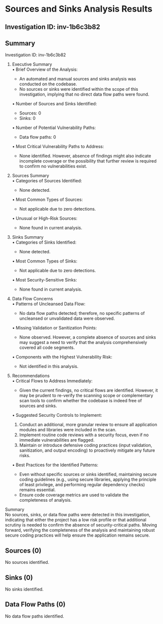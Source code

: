 # Sources and Sinks Analysis Results

## Investigation ID: inv-1b6c3b82

## Summary

Investigation ID: inv-1b6c3b82

1. Executive Summary  
   • Brief Overview of the Analysis:  
     - An automated and manual sources and sinks analysis was conducted on the codebase.  
     - No sources or sinks were identified within the scope of this investigation, implying that no direct data flow paths were found.  

   • Number of Sources and Sinks Identified:  
     - Sources: 0  
     - Sinks: 0  

   • Number of Potential Vulnerability Paths:  
     - Data flow paths: 0  

   • Most Critical Vulnerability Paths to Address:  
     - None identified. However, absence of findings might also indicate incomplete coverage or the possibility that further review is required to confirm no vulnerabilities exist.

2. Sources Summary  
   • Categories of Sources Identified:  
     - None detected.  

   • Most Common Types of Sources:  
     - Not applicable due to zero detections.  

   • Unusual or High-Risk Sources:  
     - None found in current analysis.

3. Sinks Summary  
   • Categories of Sinks Identified:  
     - None detected.  

   • Most Common Types of Sinks:  
     - Not applicable due to zero detections.  

   • Most Security-Sensitive Sinks:  
     - None found in current analysis.

4. Data Flow Concerns  
   • Patterns of Uncleansed Data Flow:  
     - No data flow paths detected; therefore, no specific patterns of uncleansed or unvalidated data were observed.  

   • Missing Validation or Sanitization Points:  
     - None observed. However, a complete absence of sources and sinks may suggest a need to verify that the analysis comprehensively covered all code segments.  

   • Components with the Highest Vulnerability Risk:  
     - Not identified in this analysis.

5. Recommendations  
   • Critical Flows to Address Immediately:  
     - Given the current findings, no critical flows are identified. However, it may be prudent to re-verify the scanning scope or complementary scan tools to confirm whether the codebase is indeed free of sources and sinks.  

   • Suggested Security Controls to Implement:  
     1. Conduct an additional, more granular review to ensure all application modules and libraries were included in the scan.  
     2. Implement routine code reviews with a security focus, even if no immediate vulnerabilities are flagged.  
     3. Maintain or introduce defensive coding practices (input validation, sanitization, and output encoding) to proactively mitigate any future risks.  

   • Best Practices for the Identified Patterns:  
     - Even without specific sources or sinks identified, maintaining secure coding guidelines (e.g., using secure libraries, applying the principle of least privilege, and performing regular dependency checks) remains essential.  
     - Ensure code coverage metrics are used to validate the completeness of analysis.

Summary  
No sources, sinks, or data flow paths were detected in this investigation, indicating that either the project has a low risk profile or that additional scrutiny is needed to confirm the absence of security-critical paths. Moving forward, verifying the completeness of the analysis and maintaining robust secure coding practices will help ensure the application remains secure.

## Sources (0)

No sources identified.

## Sinks (0)

No sinks identified.

## Data Flow Paths (0)

No data flow paths identified.
